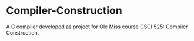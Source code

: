 # Compiler-Construction
A C compiler developed as project for Ole Miss course CSCI 525: Compiler Construction.
